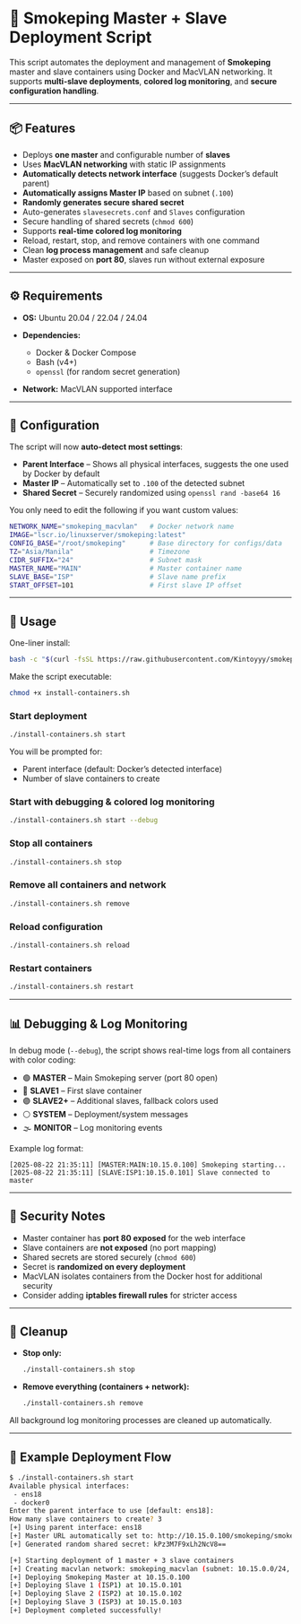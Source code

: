 # 🚀 Smokeping Master + Slave Deployment Script

This script automates the deployment and management of **Smokeping** master and slave containers using Docker and MacVLAN networking.
It supports **multi-slave deployments**, **colored log monitoring**, and **secure configuration handling**.

---

## 📦 Features

* Deploys **one master** and configurable number of **slaves**
* Uses **MacVLAN networking** with static IP assignments
* **Automatically detects network interface** (suggests Docker’s default parent)
* **Automatically assigns Master IP** based on subnet (`.100`)
* **Randomly generates secure shared secret**
* Auto-generates `slavesecrets.conf` and `Slaves` configuration
* Secure handling of shared secrets (`chmod 600`)
* Supports **real-time colored log monitoring**
* Reload, restart, stop, and remove containers with one command
* Clean **log process management** and safe cleanup
* Master exposed on **port 80**, slaves run without external exposure

---

## ⚙️ Requirements

* **OS:** Ubuntu 20.04 / 22.04 / 24.04
* **Dependencies:**

  * Docker & Docker Compose
  * Bash (v4+)
  * `openssl` (for random secret generation)
* **Network:** MacVLAN supported interface

---

## 📑 Configuration

The script will now **auto-detect most settings**:

* **Parent Interface** – Shows all physical interfaces, suggests the one used by Docker by default
* **Master IP** – Automatically set to `.100` of the detected subnet
* **Shared Secret** – Securely randomized using `openssl rand -base64 16`

You only need to edit the following if you want custom values:

```bash
NETWORK_NAME="smokeping_macvlan"   # Docker network name
IMAGE="lscr.io/linuxserver/smokeping:latest"
CONFIG_BASE="/root/smokeping"      # Base directory for configs/data
TZ="Asia/Manila"                   # Timezone
CIDR_SUFFIX="24"                   # Subnet mask
MASTER_NAME="MAIN"                 # Master container name
SLAVE_BASE="ISP"                   # Slave name prefix
START_OFFSET=101                   # First slave IP offset
```

---

## 🚀 Usage


One-liner install:
```bash
bash -c "$(curl -fsSL https://raw.githubusercontent.com/Kintoyyy/smokeping-multi-docker/main/install-containers.sh)"
```

Make the script executable:

```bash
chmod +x install-containers.sh
```

### Start deployment

```bash
./install-containers.sh start
```

You will be prompted for:

* Parent interface (default: Docker’s detected interface)
* Number of slave containers to create

### Start with debugging & colored log monitoring

```bash
./install-containers.sh start --debug
```

### Stop all containers

```bash
./install-containers.sh stop
```

### Remove all containers and network

```bash
./install-containers.sh remove
```

### Reload configuration

```bash
./install-containers.sh reload
```

### Restart containers

```bash
./install-containers.sh restart
```

---

## 📊 Debugging & Log Monitoring

In debug mode (`--debug`), the script shows real-time logs from all containers with color coding:

* 🟢 **MASTER** – Main Smokeping server (port 80 open)
* 🔵 **SLAVE1** – First slave container
* 🟣 **SLAVE2+** – Additional slaves, fallback colors used
* ⚪ **SYSTEM** – Deployment/system messages
* 🌫️ **MONITOR** – Log monitoring events

Example log format:

```
[2025-08-22 21:35:11] [MASTER:MAIN:10.15.0.100] Smokeping starting...
[2025-08-22 21:35:11] [SLAVE:ISP1:10.15.0.101] Slave connected to master
```

---

## 🔐 Security Notes

* Master container has **port 80 exposed** for the web interface
* Slave containers are **not exposed** (no port mapping)
* Shared secrets are stored securely (`chmod 600`)
* Secret is **randomized on every deployment**
* MacVLAN isolates containers from the Docker host for additional security
* Consider adding **iptables firewall rules** for stricter access

---

## 🧹 Cleanup

* **Stop only:**

  ```bash
  ./install-containers.sh stop
  ```
* **Remove everything (containers + network):**

  ```bash
  ./install-containers.sh remove
  ```

All background log monitoring processes are cleaned up automatically.

---

## 📖 Example Deployment Flow

```bash
$ ./install-containers.sh start
Available physical interfaces:
 - ens18
 - docker0
Enter the parent interface to use [default: ens18]:
How many slave containers to create? 3
[+] Using parent interface: ens18
[+] Master URL automatically set to: http://10.15.0.100/smokeping/smokeping.cgi
[+] Generated random shared secret: kPz3M7F9xLh2NcV8==

[+] Starting deployment of 1 master + 3 slave containers
[+] Creating macvlan network: smokeping_macvlan (subnet: 10.15.0.0/24, gateway: 10.15.0.1)
[+] Deploying Smokeping Master at 10.15.0.100
[+] Deploying Slave 1 (ISP1) at 10.15.0.101
[+] Deploying Slave 2 (ISP2) at 10.15.0.102
[+] Deploying Slave 3 (ISP3) at 10.15.0.103
[+] Deployment completed successfully!
```